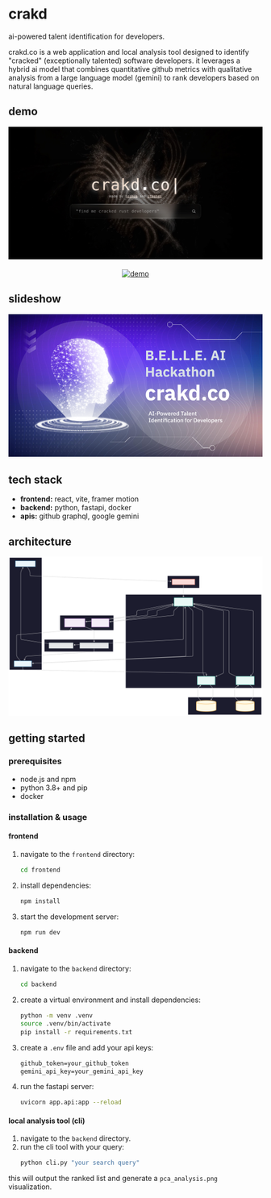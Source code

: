 # crakd

ai-powered talent identification for developers.

crakd.co is a web application and local analysis tool designed to identify "cracked" (exceptionally talented) software developers. it leverages a hybrid ai model that combines quantitative github metrics with qualitative analysis from a large language model (gemini) to rank developers based on natural language queries.

## demo

<div align="center">
  <img src="./media/landing.jpeg" alt="landing page" style="max-width: 100%; height: auto;">
  <br><br>
  <a href="https://www.youtube.com/watch?v=xa1j3hpez9i&feature=youtu.be">
    <img src="./media/demo.gif" alt="demo" style="max-width: 100%; height: auto;">
  </a>
</div>

## slideshow

<div align="center">
<a href="https://docs.google.com/presentation/d/1bphcg1xgjrs0n8qmzo2nz-ozx1lancffsviv0zrcyii/edit?usp=sharing">
  <img src="./media/slideshow.png" alt="slideshow" style="max-width: 100%; height: auto;">
</a>
</div>

## tech stack

- **frontend:** react, vite, framer motion
- **backend:** python, fastapi, docker
- **apis:** github graphql, google gemini

## architecture

<div align="center">
  <img src="./media/mermaid.svg" alt="architecture diagram">
</div>

## getting started

### prerequisites

- node.js and npm
- python 3.8+ and pip
- docker

### installation & usage

#### frontend

1.  navigate to the `frontend` directory:
    ```bash
    cd frontend
    ```
2.  install dependencies:
    ```bash
    npm install
    ```
3.  start the development server:
    ```bash
    npm run dev
    ```

#### backend

1.  navigate to the `backend` directory:
    ```bash
    cd backend
    ```
2.  create a virtual environment and install dependencies:
    ```bash
    python -m venv .venv
    source .venv/bin/activate
    pip install -r requirements.txt
    ```
3.  create a `.env` file and add your api keys:
    ```
    github_token=your_github_token
    gemini_api_key=your_gemini_api_key
    ```
4.  run the fastapi server:
    ```bash
    uvicorn app.api:app --reload
    ```

#### local analysis tool (cli)

1.  navigate to the `backend` directory.
2.  run the cli tool with your query:
    ```bash
    python cli.py "your search query"
    ```

this will output the ranked list and generate a `pca_analysis.png` visualization.
